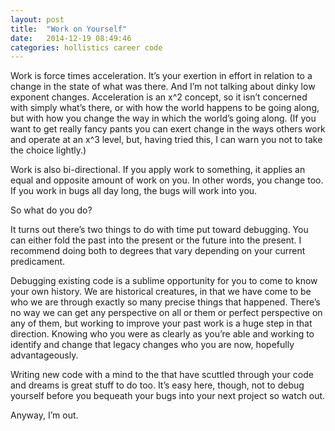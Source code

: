 ```yaml
---
layout: post
title:  "Work on Yourself"
date:   2014-12-19 08:49:46
categories: hollistics career code
---
```


Work is force times acceleration.  It’s your exertion in effort in relation to a change in the state of what was there.  And I’m not talking about dinky low exponent changes.  Acceleration is an x^2 concept, so it isn’t concerned with simply what’s there, or with how the world happens to be going along, but with how you change the way in which the world’s going along.  (If you want to get really fancy pants you can exert change in the ways others work and operate at an x^3 level, but, having tried this, I can warn you not to take the choice lightly.)

Work is also bi-directional.  If you apply work to something, it applies an equal and opposite amount of work on you.  In other words, you change too.  If you work in bugs all day long, the bugs will work into you.

So what do you do?

It turns out there’s two things to do with time put toward debugging.  You can either fold the past into the present or the future into the present.  I recommend doing both to degrees that vary depending on your current predicament.

Debugging existing code is a sublime opportunity for you to come to know your own history.  We are historical creatures, in that we have come to be who we are through exactly so many precise things that happened.  There’s no way we can get any perspective on all or them or perfect perspective on any of them, but working to improve your past work is a huge step in that direction.  Knowing who you were as clearly as you’re able and working to identify and change that legacy changes who you are now, hopefully advantageously.

Writing new code with a mind to the that have scuttled through your code and dreams is great stuff to do too.  It’s easy here, though, not to debug yourself before you bequeath your bugs into your next project so watch out.

Anyway, I’m out.

